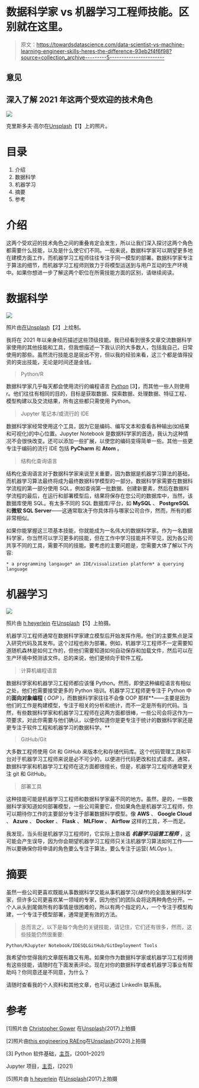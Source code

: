 # 数据科学家 vs 机器学习工程师技能。区别就在这里。

> 原文：<https://towardsdatascience.com/data-scientist-vs-machine-learning-engineer-skills-heres-the-difference-93eb2f4f6f98?source=collection_archive---------5----------------------->

## 意见

## 深入了解 2021 年这两个受欢迎的技术角色

![](img/a4b70c90463a004090fec8869a0d7e4b.png)

克里斯多夫·高尔在[Unsplash](https://unsplash.com/s/photos/data-engineer?utm_source=unsplash&utm_medium=referral&utm_content=creditCopyText)【1】上的照片。

# 目录

1.  介绍
2.  数据科学
3.  机器学习
4.  摘要
5.  参考

# 介绍

这两个受欢迎的技术角色之间的重叠肯定会发生，所以让我们深入探讨这两个角色都需要什么技能，以及是什么使它们不同。一般来说，数据科学家可以期望更多地在建模方面工作，而机器学习工程师往往专注于同一模型的部署。数据科学家专注于算法的细节，而机器学习工程师则致力于将模型运送到与用户互动的生产环境中。如果你想进一步了解这两个职位在所需技能方面的区别，请继续阅读。

# 数据科学

![](img/70198186bef8970762c1433d3c6584d0.png)

照片由[在](https://unsplash.com/@thisisengineering?utm_source=unsplash&utm_medium=referral&utm_content=creditCopyText)[Unsplash](https://unsplash.com/s/photos/whiteboard?utm_source=unsplash&utm_medium=referral&utm_content=creditCopyText)【2】上绘制。

我将在 2021 年以亲身经历描述这些顶级技能。我已经看到很多文章交流数据科学家使用的其他技能和工具，但我想描述一下我认识的大多数人，包括我自己，日常使用的那些。虽然流行技能总是层出不穷，但以我的经验来看，这三个都是值得投资的突出技能，无论是时间还是金钱。

> Python/R

数据科学家几乎每天都会使用流行的编程语言 [Python](https://www.python.org/) [3】，而其他一些人则使用 r。他们往往有相同的目的，目标是获取数据、探索数据、处理数据、特征工程、模型构建以及交流结果，所有这些都只需使用 Python。

> Jupyter 笔记本/或流行的 IDE

数据科学家经常使用这个工具，因为它是编码、编写文本和查看各种输出(如结果和可视化)的中心位置。Jupyter Notebook 是数据科学家的首选，我认为这种情况不会很快改变。还可以添加一些扩展，以使您的编码变得简单一些。其他一些更专注于编码的流行 IDE 包括 **PyCharm** 和 **Atom** 。

> 结构化查询语言

结构化查询语言对于数据科学家来说至关重要，因为数据是机器学习算法的基础，而机器学习算法最终将成为最终数据科学模型的一部分。数据科学家需要在数据科学流程的第一部分使用 SQL，例如查询第一批数据、创建新要素，然后在数据科学流程的最后，在运行和部署模型后，结果将保存在您公司的数据库中，当然，该数据库使用 SQL。有太多不同的 SQL 数据库/平台，如 **MySQL** 、 **PostgreSQL** 和**微软 SQL Server**——这通常取决于你具体将与哪家公司合作，然而，所有的都非常相似。

如果你能掌握这三项基本技能，你就能成为一名伟大的数据科学家。作为一名数据科学家，你当然可以学习更多的技能，但在工作中学习技能并不罕见，因为各公司共享不同的工具，需要不同的技能。要考虑的主要问题是，您需要大体了解以下内容:

```
* a programming langauge* an IDE/visualization platform* a querying language
```

# 机器学习

![](img/79e31c98282e9781fd2550189d0acbe3.png)

照片由 [h heyerlein](https://unsplash.com/@heyerlein?utm_source=unsplash&utm_medium=referral&utm_content=creditCopyText) 在[Unsplash](https://unsplash.com/s/photos/machine-learning?utm_source=unsplash&utm_medium=referral&utm_content=creditCopyText)【5】上拍摄。

机器学习工程师通常在数据科学家建立模型后开始发挥作用。他们的主要焦点是深入研究代码及其发布。这个过程也称为部署。例如，机器学习工程师不一定需要知道随机森林是如何工作的，但他们需要知道如何自动保存和加载文件，然后可以在生产环境中预测该文件。总的来说，他们更倾向于软件工程。

> 计算机编程语言

数据科学家和机器学习工程师都应该懂 Python。然而，即使这种编程语言有相似之处，他们也需要接受更多的 Python 培训。机器学习工程师更专注于 Python 中的**面向对象编程** ( *OOP* )，而数据科学家往往不会像 OOP 那样**——主要是因为他们的工作是构建模型，专注于相关的分析和统计，而不一定是所有的代码。当然，有些数据科学家和机器学习工程师在这两方面都很棒，一些公司会将这作为一项要求，对此你需要与他们确认，以便你知道你是更专注于统计的数据科学家还是更专注于软件工程和机器学习的数据科学。**

> GitHub/Git

大多数工程师使用 Git 和 GitHub 来版本化和存储代码库。这个代码管理工具和平台对于机器学习工程师来说是必不可少的，以便进行代码更改和拉式请求。通常，数据科学家和机器学习工程师在这方面都很擅长，但是，机器学习工程师通常更关注 git 和 GitHub。

> 部署工具

这种技能可能是机器学习工程师和数据科学家最不同的地方。虽然，是的，一些数据科学家知道如何部署模型，一些公司需要它，但如果角色是机器学习工程师，你可以期待你工作的主要部分专注于部署数据科学模型。像 **AWS** 、 **Google Cloud** 、 **Azure** 、 **Docker** 、 **Flask** 、 **MLFlow** 、 **Airflow** 这样的工具，不一而足。

我发现，当头衔是机器学习工程师时，它实际上意味着 ***机器学习运营工程师*** ，这可能会产生误导，因为你会期望机器学习工程师只关注机器学习算法如何工作——所以要确保你将申请的角色要么专注于算法，要么专注于运营( *MLOps* )。

# 摘要

虽然一些公司更喜欢既能从事数据科学又能从事机器学习(*操作*)的全面发展的科学家，但许多公司更喜欢某一领域的专家，因为他们的团队会将这两种角色分开。一个人从头到尾做所有的事情是很困难的，所以有两个指定的人，一个专注于模型构建，一个专注于模型部署，通常是更有效的方法。

> 总而言之，以下是每个角色的关键技能，请记住，它们还有很多，然而，这些技能仍然很重要:

```
Python/RJupyter Notebook/IDESQLGitHub/GitDeployment Tools
```

我希望你觉得我的文章既有趣又有用。如果你作为数据科学家或机器学习工程师拥有这些技能，请随时在下面发表评论。现在对你的数据科学或者机器学习事业有帮助吗？你同意还是不同意，为什么？

请随时查看我的个人资料和其他文章，也可以通过 LinkedIn 联系我。

# 参考

[1]照片由 [Christopher Gower](https://unsplash.com/@cgower?utm_source=unsplash&utm_medium=referral&utm_content=creditCopyText) 在[Unsplash](https://unsplash.com/s/photos/data-engineer?utm_source=unsplash&utm_medium=referral&utm_content=creditCopyText)(2017)上拍摄

[2]照片由[this engineering RAEng](https://unsplash.com/@thisisengineering?utm_source=unsplash&utm_medium=referral&utm_content=creditCopyText)在[Unsplash](https://unsplash.com/s/photos/whiteboard?utm_source=unsplash&utm_medium=referral&utm_content=creditCopyText)(2020)上拍摄

[3] Python 软件基础，[主页](https://www.python.org/)，(2001–2021)

Jupyter 项目，[主页](https://jupyter.org/)，(2021)

[5]照片由 [h heyerlein](https://unsplash.com/@heyerlein?utm_source=unsplash&utm_medium=referral&utm_content=creditCopyText) 在[Unsplash](https://unsplash.com/s/photos/machine-learning?utm_source=unsplash&utm_medium=referral&utm_content=creditCopyText)(2017)上拍摄